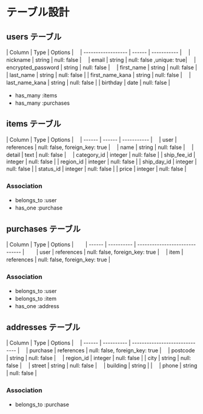 # テーブル設計　

## users テーブル　


| Column                 | Type   | Options                  |　
| ------------------     | ------ | -----------              |　
| nickname               | string | null: false              |　
| email                  | string | null: false ,unique: true|　
| encrypted_password     | string | null: false              |　
| first_name             | string | null: false              |
| last_name              | string | null: false              |
| first_name_kana        | string | null: false              |　
| last_name_kana         | string | null: false              |
| birthday               | date   | null: false              |　

- has_many :items　
- has_many :purchases　


## items テーブル　

| Column      | Type       | Options                        |　
| ------      | ------     | -----------                    |　
| user        | references | null: false, foreign_key: true |　
| name        | string     | null: false                    |　
| detail      | text       | null: false                    |　
| category_id | integer    | null: false                    |
| ship_fee_id | integer    | null: false                    |
| region_id   | integer    | null: false                    |
| ship_day_id | integer    | null: false                    |
| status_id   | integer    | null: false                    |
| price       | integer    | null: false                    |　

### Association　

- belongs_to :user　
- has_one :purchase　


## purchases テーブル　

| Column | Type       | Options                        |　　
| ------ | ---------- | ------------------------------ |　　
| user   | references | null: false, foreign_key: true |　
| item   | references | null: false, foreign_key: true |　

### Association　

- belongs_to :user　
- belongs_to :item　
- has_one  :address　



## addresses テーブル　

| Column        | Type       | Options                        |　
| ------        | ---------- | ------------------------------ |　
| purchase      | references | null: false, foreign_key: true |　
| postcode      | string     | null: false                    |　
| region_id     | integer    | null: false                    |
| city          | string     | null: false                    |　
| street        | string     | null: false                    |　
| building      | string     |                                |　
| phone         | string     | null: false                    |
　

### Association　

- belongs_to :purchase　



　　